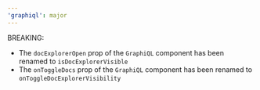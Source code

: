```yaml
---
'graphiql': major
---
```


BREAKING:
- The `docExplorerOpen` prop of the `GraphiQL` component has been renamed to `isDocExplorerVisible`
- The `onToggleDocs` prop of the `GraphiQL` component has been renamed to `onToggleDocExplorerVisibility`
